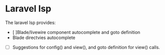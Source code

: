 # Laravel lsp

The laravel lsp provides:

- [ ]Blade/livewire component autocomplete and goto definition
- Blade directvies autocomplete
- [ ] Suggestions for config() and view(), and goto definition for view() calls.


